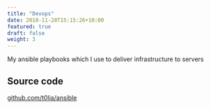 ```yaml
---
title: "Devops"
date: 2018-11-28T15:15:26+10:00
featured: true
draft: false
weight: 3
---
```


My ansible playbooks which I use to deliver infrastructure to servers

## Source code

[github.com/t0lia/ansible](https://github.com/t0lia/ansible)
